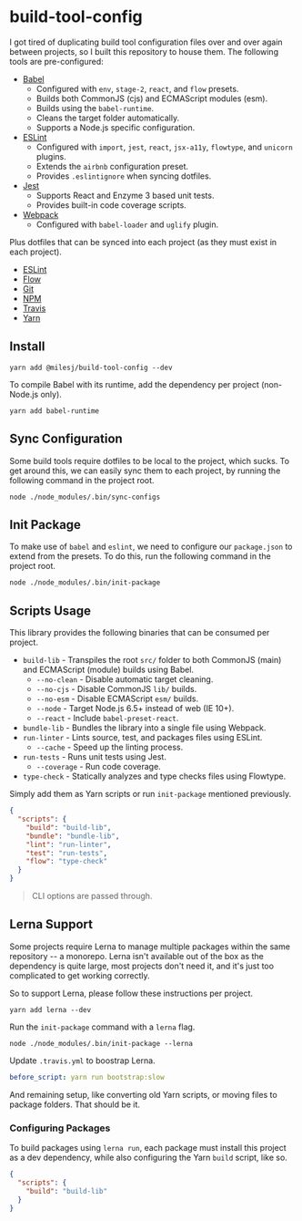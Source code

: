# build-tool-config

I got tired of duplicating build tool configuration files over and over again between projects, so I
built this repository to house them. The following tools are pre-configured:

* [Babel](https://github.com/milesj/build-tool-config/blob/master/configs/babel.js)
  * Configured with `env`, `stage-2`, `react`, and `flow` presets.
  * Builds both CommonJS (cjs) and ECMAScript modules (esm).
  * Builds using the `babel-runtime`.
  * Cleans the target folder automatically.
  * Supports a Node.js specific configuration.
* [ESLint](https://github.com/milesj/build-tool-config/blob/master/configs/eslint.js)
  * Configured with `import`, `jest`, `react`, `jsx-a11y`, `flowtype`, and `unicorn` plugins.
  * Extends the `airbnb` configuration preset.
  * Provides `.eslintignore` when syncing dotfiles.
* [Jest](https://github.com/milesj/build-tool-config/blob/master/configs/jest.js)
  * Supports React and Enzyme 3 based unit tests.
  * Provides built-in code coverage scripts.
* [Webpack](https://github.com/milesj/build-tool-config/blob/master/configs/webpack.js)
  * Configured with `babel-loader` and `uglify` plugin.

Plus dotfiles that can be synced into each project (as they must exist in each project).

* [ESLint](https://github.com/milesj/build-tool-config/blob/master/dotfiles/eslintignore)
* [Flow](https://github.com/milesj/build-tool-config/blob/master/dotfiles/flowconfig)
* [Git](https://github.com/milesj/build-tool-config/blob/master/dotfiles/gitignore)
* [NPM](https://github.com/milesj/build-tool-config/blob/master/dotfiles/npmignore)
* [Travis](https://github.com/milesj/build-tool-config/blob/master/dotfiles/travis.yml)
* [Yarn](https://github.com/milesj/build-tool-config/blob/master/dotfiles/yarnrc)

## Install

```
yarn add @milesj/build-tool-config --dev
```

To compile Babel with its runtime, add the dependency per project (non-Node.js only).

```
yarn add babel-runtime
```

## Sync Configuration

Some build tools require dotfiles to be local to the project, which sucks. To get around this, we
can easily sync them to each project, by running the following command in the project root.

```
node ./node_modules/.bin/sync-configs
```

## Init Package

To make use of `babel` and `eslint`, we need to configure our `package.json` to extend from the
presets. To do this, run the following command in the project root.

```
node ./node_modules/.bin/init-package
```

## Scripts Usage

This library provides the following binaries that can be consumed per project.

* `build-lib` - Transpiles the root `src/` folder to both CommonJS (main) and ECMAScript (module)
  builds using Babel.
  * `--no-clean` - Disable automatic target cleaning.
  * `--no-cjs` - Disable CommonJS `lib/` builds.
  * `--no-esm` - Disable ECMAScript `esm/` builds.
  * `--node` - Target Node.js 6.5+ instead of web (IE 10+).
  * `--react` - Include `babel-preset-react`.
* `bundle-lib` - Bundles the library into a single file using Webpack.
* `run-linter` - Lints source, test, and packages files using ESLint.
  * `--cache` - Speed up the linting process.
* `run-tests` - Runs unit tests using Jest.
  * `--coverage` - Run code coverage.
* `type-check` - Statically analyzes and type checks files using Flowtype.

Simply add them as Yarn scripts or run `init-package` mentioned previously.

```json
{
  "scripts": {
    "build": "build-lib",
    "bundle": "bundle-lib",
    "lint": "run-linter",
    "test": "run-tests",
    "flow": "type-check"
  }
}
```

> CLI options are passed through.

## Lerna Support

Some projects require Lerna to manage multiple packages within the same repository -- a monorepo.
Lerna isn't available out of the box as the dependency is quite large, most projects don't need it,
and it's just too complicated to get working correctly.

So to support Lerna, please follow these instructions per project.

```
yarn add lerna --dev
```

Run the `init-package` command with a `lerna` flag.

```
node ./node_modules/.bin/init-package --lerna
```

Update `.travis.yml` to boostrap Lerna.

```yaml
before_script: yarn run bootstrap:slow
```

And remaining setup, like converting old Yarn scripts, or moving files to package folders. That
should be it.

### Configuring Packages

To build packages using `lerna run`, each package must install this project as a dev dependency,
while also configuring the Yarn `build` script, like so.

```json
{
  "scripts": {
    "build": "build-lib"
  }
}
```
